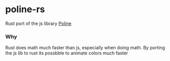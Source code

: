 # poline-rs

Rust port of the js library [Poline](https://github.com/meodai/poline)

### Why

Rust does math much faster than js, especially when doing math.
By porting the js lib to rust its possbble to animate colors much faster
